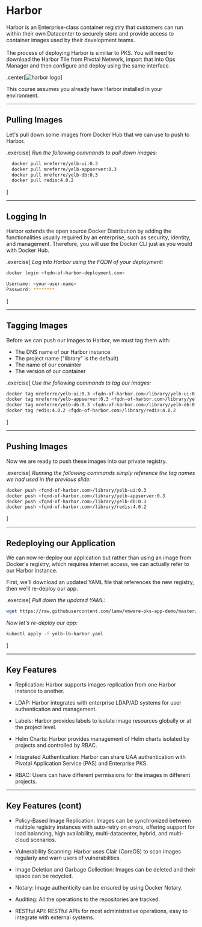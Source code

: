 # Harbor

Harbor is an Enterprise-class container registry that customers can run within their own Datacenter to securely store and provide access to container images used by their development teams.<br><br>
The process of deploying Harbor is similiar to PKS. You will need to download the Harbor Tile from Pivotal Network, import that into Ops Manager and then configure and deploy using the same interface.

.center[![harbor logo](images/harbor_logo.png)]

This course assumes you already have Harbor installed in your environment.

---

## Pulling Images

Let's pull down some images from Docker Hub that we can use to push to Harbor.

.exercise[
_Run the following commands to pull down images:_
  ```bash
    docker pull mreferre/yelb-ui:0.3
    docker pull mreferre/yelb-appserver:0.3
    docker pull mreferre/yelb-db:0.3
    docker pull redis:4.0.2
  ```
]

---

## Logging In

Harbor extends the open source Docker Distribution by adding the functionalities usually required by an enterprise, such as security, identity, and management.  Therefore, you will use the Docker CLI just as you would with Docker Hub.

.exercise[
_Log into Harbor using the FQDN of your deployment:_
  ```bash
  docker login <fqdn-of-harbor-deployment.com>

  Username: <your-user-name>
  Password: ********
  ```
]

---

##  Tagging Images

Before we can push our images to Harbor, we must tag them with:
- The DNS name of our Harbor instance
- The project name ("library" is the default)
- The name of our conainter
- The version of our container


 .exercise[
_Use the following commands to tag our images:_
  ```bash
docker tag mreferre/yelb-ui:0.3 <fqdn-of-harbor.com>/library/yelb-ui:0.3
docker tag mreferre/yelb-appserver:0.3 <fqdn-of-harbor.com>/library/yelb-appserver:0.3
docker tag mreferre/yelb-db:0.3 <fqdn-of-harbor.com>/library/yelb-db:0.3
docker tag redis:4.0.2 <fqdn-of-harbor.com>/library/redis:4.0.2
  ```
]

---

## Pushing Images

Now we are ready to push these images into our private registry.

 .exercise[
_Running the following commands simply reference the tag names we had used in the previous slide:_
  ```bash
docker push <fqnd-of-harbor.com>/library/yelb-ui:0.3
docker push <fqnd-of-harbor.com>/library/yelb-appserver:0.3
docker push <fqnd-of-harbor.com>/library/yelb-db:0.3
docker push <fqnd-of-harbor.com>/library/redis:4.0.2
  ```
]

---

## Redeploying our Application

We can now re-deploy our application but rather than using an image from Docker's registry, which requires internet access, we can actually refer to our Harbor instance.

First, we'll download an updated YAML file that references the new registry, then we'll re-deploy our app.

 .exercise[
_Pull down the updated YAML:_

```bash
wget https://raw.githubusercontent.com/lamw/vmware-pks-app-demo/master/yelb-lb-harbor.yaml
```
_Now let's re-deploy our app:_

```bash
kubectl apply -f yelb-lb-harbor.yaml
```
]

---

## Key Features

- Replication: Harbor supports images replication from one Harbor instance to another.

- LDAP: Harbor integrates with enterprise LDAP/AD systems for user authentication and management.

- Labels: Harbor provides labels to isolate image resources globally or at the project level.

- Helm Charts: Harbor provides management of Helm charts isolated by projects and controlled by RBAC.

- Integrated Authentication: Harbor can share UAA authentication with Pivotal Application Service (PAS) and Enterprise PKS.

- RBAC: Users can have different permissions for the images in different projects.


---

## Key Features (cont)

- Policy-Based Image Replication: Images can be synchronized between multiple registry instances with auto-retry on errors, offering support for load balancing, high availability, multi-datacenter, hybrid, and multi-cloud scenarios.

- Vulnerability Scanning: Harbor uses Clair (CoreOS) to scan images regularly and warn users of vulnerabilities.

- Image Deletion and Garbage Collection: Images can be deleted and their space can be recycled.

- Notary: Image authenticity can be ensured by using Docker Notary.

- Auditing: All the operations to the repositories are tracked.

- RESTful API: RESTful APIs for most administrative operations, easy to integrate with external systems.
